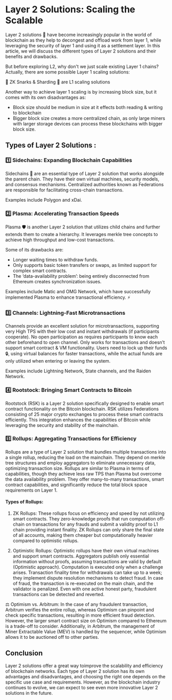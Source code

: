 # Layer 2 Solutions: Scaling the Scalable

Layer 2 solutions 🚀 have become increasingly popular in the world of blockchain as they help to decongest and offload work from layer 1, while leveraging the security of layer 1 and using it as a settlement layer. In this article, we will discuss the different types of Layer 2 solutions and their benefits and drawbacks.

But before exploring L2, why don't we just scale existing Layer 1 chains? Actually, there are some possible Layer 1 scaling solutions:

🔑 ZK Snarks & Sharding 🌌 are L1 scaling solutions

Another way to achieve layer 1 scaling is by increasing block size, but it comes with its own disadvantages as:

- Block size should be medium in size at it effects both reading & writing to blockchain
- Bigger block size creates a more centralized chain, as only large miners with larger storage devices can process these blockchains with bigger block size.

## Types of Layer 2 Solutions :

### 1️⃣ Sidechains: Expanding Blockchain Capabilities

Sidechains 🔱 are an essential type of Layer 2 solution that works alongside the parent chain. They have their own virtual machines, security models, and consensus mechanisms. Centralized authorities known as Federations are responsible for facilitating cross-chain transactions.

Examples include Polygon and xDai.

### 2️⃣ Plasma: Accelerating Transaction Speeds

Plasma 🛡️ is another Layer 2 solution that utilizes child chains and further extends them to create a hierarchy. It leverages merkle tree concepts to achieve high throughput and low-cost transactions. 

Some of its drawbacks are:

  - Longer waiting times to withdraw funds.
  - Only supports basic token transfers or swaps, as limited support for complex smart contracts.
  - The ‘data-availability problem’: being entirely disconnected from Ethereum creates synchronization issues.

Examples include Matic and OMG Network, which have successfully implemented Plasma to enhance transactional efficiency. ⚡

### 3️⃣ Channels: Lightning-Fast Microtransactions

Channels provide an excellent solution for microtransactions, supporting very High TPS with their low cost and instant withdrawals (if participants cooperate). No open participation as requires participants to know each other beforehand to open channel. Only works for transactions and doesn’t support smart contract & VM functionality. Users need to lock up their funds 🔒, using virtual balances for faster transactions, while the actual funds are only utilized when entering or leaving the system.

Examples include Lightning Network, State channels, and the Raiden Network.

### 4️⃣ Rootstock: Bringing Smart Contracts to Bitcoin

Rootstock (RSK) is a Layer 2 solution specifically designed to enable smart contract functionality on the Bitcoin blockchain. RSK utilizes Federations consisting of 25 major crypto exchanges to process these smart contracts efficiently. This integration enhances the capabilities of Bitcoin while leveraging the security and stability of the mainchain.

### 5️⃣ Rollups: Aggregating Transactions for Efficiency

Rollups are a type of Layer 2 solution that bundles multiple transactions into a single rollup, reducing the load on the mainchain. They depend on merkle tree structures and employ aggregators to eliminate unnecessary data, optimizing transaction size. Rollups are similar to Plasma in terms of capabilities, though they achieve less raw TPS than Plasma but overcome the data availability problem. They offer many-to-many transactions, smart contract capabilities, and significantly reduce the total block space requirements on Layer 1.

  #### Types of Rollups:

  1. ZK Rollups: These rollups focus on efficiency and speed by not utilizing smart contracts. They zero-knowledge proofs that run computation off-chain on transactions for any frauds and submit a validity proof to L1 chain providing instant finality. ZK Rollups can only share the final state of all accounts, making them cheaper but computationally heavier compared to optimistic rollups.

  2. Optimistic Rollups: Optimistic rollups have their own virtual machines and support smart contracts. Aggregators publish only essential information without proofs, assuming transactions are valid by default (Optimistic approach). Computation is executed only when a challenge arises. Transaction finality time for withdrawals can take up to a week; they implement dispute resolution mechanisms to detect fraud. In case of fraud, the transaction is re-executed on the main chain, and the validator is penalized. Even with one active honest party, fraudulent transactions can be detected and reverted.

⚖️ Optimism vs. Arbitrum: In the case of any fraudulent transaction, Arbitrum verifies the entire rollup, whereas Optimism can pinpoint and check specific transactions, resulting in more efficient fraud detection. However, the larger smart contract size on Optimism compared to Ethereum is a trade-off to consider. Additionally, in Arbitrum, the management of Miner Extractable Value (MEV) is handled by the sequencer, while Optimism allows it to be auctioned off to other parties.

## Conclusion

Layer 2 solutions offer a great way toimprove the scalability and efficiency of blockchain networks. Each type of Layer 2 solution has its own advantages and disadvantages, and choosing the right one depends on the specific use case and requirements. However, as the blockchain industry continues to evolve, we can expect to see even more innovative Layer 2 solutions in the future.
